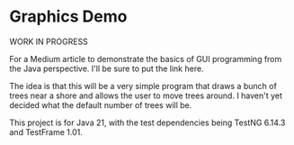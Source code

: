 # Graphics Demo

WORK IN PROGRESS

For a Medium article to demonstrate the basics of GUI programming from the Java 
perspective. I'll be sure to put the link here.

The idea is that this will be a very simple program that draws a bunch of trees 
near a shore and allows the user to move trees around. I haven't yet decided 
what the default number of trees will be.

This project is for Java 21, with the test dependencies being TestNG 6.14.3 and 
TestFrame 1.01.
